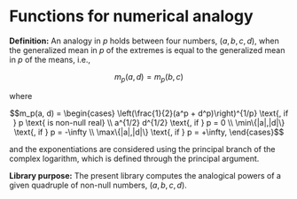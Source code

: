 # Functions for numerical analogy

**Definition:**
An analogy in $`p`$ holds between four numbers, $`(a, b, c, d)`$, when
the generalized mean in $`p`$ of the extremes
is equal to
the generalized mean in $`p`$ of the means, i.e.,
```math
m_p(a, d) = m_p(b, c)
```
where
```math
m_p(a, d) = \begin{cases}
            \left(\frac{1}{2}(a^p + d^p)\right)^{1/p} \text{, if } p \text{ is non-null real} \\
              a^{1/2} d^{1/2} \text{, if } p = 0 \\
             \min\{|a|,|d|\} \text{, if } p = -\infty \\
             \max\{|a|,|d|\} \text{, if } p = +\infty,
        \end{cases}
```
and the exponentiations are considered using the principal branch of the complex logarithm, 
which is defined through the principal argument.

**Library purpose:**
The present library computes the analogical powers of a given quadruple of non-null numbers, $`(a, b, c, d)`$.
